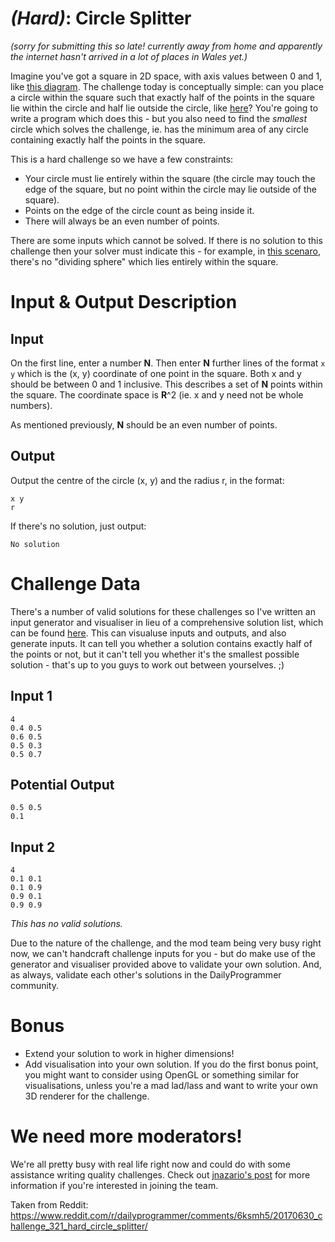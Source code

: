 # [](#HardIcon) _(Hard)_: Circle Splitter

*(sorry for submitting this so late! currently away from home and apparently the internet hasn't arrived in a lot of places in Wales yet.)*

Imagine you've got a square in 2D space, with axis values between 0 and 1, like [this diagram](http://i.imgur.com/5K0HZEk.png). The challenge today is conceptually simple: can you place a circle within the square such that exactly half of the points in the square lie within the circle and half lie outside the circle, like [here](http://i.imgur.com/n7BDeyg.png)? You're going to write a program which does this - but you also need to find the *smallest* circle which solves the challenge, ie. has the minimum area of any circle containing exactly half the points in the square.

This is a hard challenge so we have a few constraints:

* Your circle must lie entirely within the square (the circle may touch the edge of the square, but no point within the circle may lie outside of the square).
* Points on the edge of the circle count as being inside it.
* There will always be an even number of points.

There are some inputs which cannot be solved. If there is no solution to this challenge then your solver must indicate this - for example, in [this scenaro](http://i.imgur.com/fDGPvX3.png), there's no "dividing sphere" which lies entirely within the square.

# Input & Output Description

## Input

On the first line, enter a number **N**. Then enter **N** further lines of the format `x y` which is the (x, y) coordinate of one point in the square. Both x and y should be between 0 and 1 inclusive. This describes a set of **N** points within the square. The coordinate space is **R**^2 (ie. x and y need not be whole numbers).

As mentioned previously, **N** should be an even number of points.

## Output

Output the centre of the circle (x, y) and the radius r, in the format:

    x y
	r

If there's no solution, just output:

    No solution

# Challenge Data

There's a number of valid solutions for these challenges so I've written an input generator and visualiser in lieu of a comprehensive solution list, which can be found [here](https://jsfiddle.net/gjkdc8hL/). This can visualuse inputs and outputs, and also generate inputs. It can tell you whether a solution contains exactly half of the points or not, but it can't tell you whether it's the smallest possible solution - that's up to you guys to work out between yourselves. ;)

## Input 1

    4
	0.4 0.5
	0.6 0.5
	0.5 0.3
	0.5 0.7
	
## Potential Output

    0.5 0.5
	0.1

## Input 2

    4
	0.1 0.1
	0.1 0.9
	0.9 0.1
	0.9 0.9

*This has no valid solutions.*

Due to the nature of the challenge, and the mod team being very busy right now, we can't handcraft challenge inputs for you - but do make use of the generator and visualiser provided above to validate your own solution. And, as always, validate each other's solutions in the DailyProgrammer community.

# Bonus

* Extend your solution to work in higher dimensions!
* Add visualisation into your own solution. If you do the first bonus point, you might want to consider using OpenGL or something similar for visualisations, unless you're a mad lad/lass and want to write your own 3D renderer for the challenge.

# We need more moderators!

We're all pretty busy with real life right now and could do with some assistance writing quality challenges. Check out [jnazario's post](https://www.reddit.com/r/dailyprogrammer/comments/6fm3yy/announce_seeking_moderators/) for more information if you're interested in joining the team.

Taken from Reddit: https://www.reddit.com/r/dailyprogrammer/comments/6ksmh5/20170630_challenge_321_hard_circle_splitter/